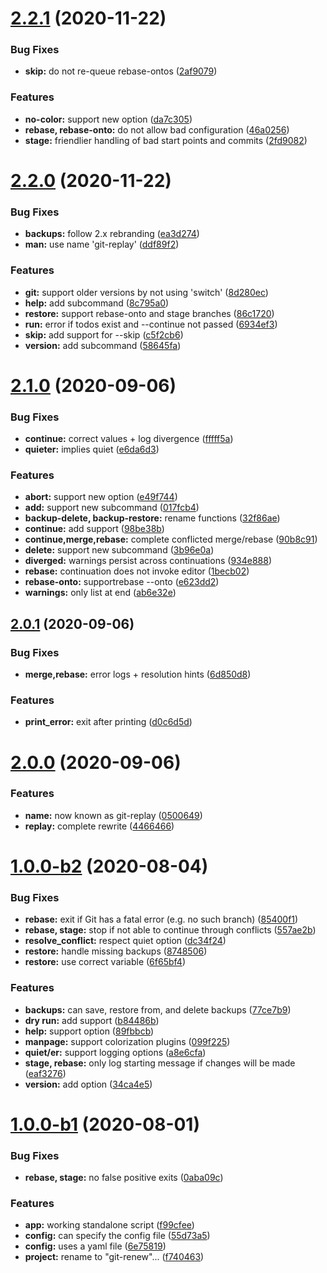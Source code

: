 # [2.2.1](https://github.com/olets/git-replay/compare/v2.2.0...v2.2.1) (2020-11-22)


### Bug Fixes

* **skip:** do not re-queue rebase-ontos ([2af9079](https://github.com/olets/git-replay/commit/2af9079250772ace719e859ed8cbbb979a639e34))


### Features

* **no-color:** support new option ([da7c305](https://github.com/olets/git-replay/commit/da7c3057f0b5db83b03457d663ddb9c2931b7171))
* **rebase, rebase-onto:** do not allow bad configuration ([46a0256](https://github.com/olets/git-replay/commit/46a025605037ff3f7697799dbd0d2a2d0283da8e))
* **stage:** friendlier handling of bad start points and commits ([2fd9082](https://github.com/olets/git-replay/commit/2fd9082e03462bfea56d8e4559d2f6424b8dbf0a))



# [2.2.0](https://github.com/olets/git-replay/compare/v2.1.0...v2.2.0) (2020-11-22)


### Bug Fixes

* **backups:** follow 2.x rebranding ([ea3d274](https://github.com/olets/git-replay/commit/ea3d27433aed4b9cd8c48d9a8725f72e12d7b8a6))
* **man:** use name 'git-replay' ([ddf89f2](https://github.com/olets/git-replay/commit/ddf89f204aa2741a5b840d4f00f8d4d260c0a558))


### Features

* **git:** support older versions by not using 'switch' ([8d280ec](https://github.com/olets/git-replay/commit/8d280ec1474d7fa4f618c38b9cb2762be5a81837))
* **help:** add subcommand ([8c795a0](https://github.com/olets/git-replay/commit/8c795a05b22bd20eea7b87824f293c6d68ffe9e6))
* **restore:** support rebase-onto and stage branches ([86c1720](https://github.com/olets/git-replay/commit/86c1720a8c70f60ba2cf0ddd45ac38443f7f81e8))
* **run:** error if todos exist and --continue not passed ([6934ef3](https://github.com/olets/git-replay/commit/6934ef34950ac17290fbfba8886b4e7229ef2e3b))
* **skip:** add support for --skip ([c5f2cb6](https://github.com/olets/git-replay/commit/c5f2cb6af4ba754248ec80748286c1506bd8b637))
* **version:** add subcommand ([58645fa](https://github.com/olets/git-replay/commit/58645fab96e33a7ad8c1c42c4eaf85f88fe24908))



# [2.1.0](https://github.com/olets/git-replay/compare/v2.0.1...v2.1.0) (2020-09-06)


### Bug Fixes

* **continue:** correct values + log divergence ([fffff5a](https://github.com/olets/git-replay/commit/fffff5a066d0cb59079d3c0c8e98ac6d265d3365))
* **quieter:** implies quiet ([e6da6d3](https://github.com/olets/git-replay/commit/e6da6d32c5180c57323751715eb3a3e1b815fff5))


### Features

* **abort:** support new option ([e49f744](https://github.com/olets/git-replay/commit/e49f744259621748a054f01b25b4076e3eb0f325))
* **add:** support new subcommand ([017fcb4](https://github.com/olets/git-replay/commit/017fcb4672689c55769388f099253e92be6f416a))
* **backup-delete, backup-restore:** rename functions ([32f86ae](https://github.com/olets/git-replay/commit/32f86aeed968995df8ea33a1ccb388a454d6566b))
* **continue:** add support ([98be38b](https://github.com/olets/git-replay/commit/98be38b647be36212551186fa50ec98b139972ef))
* **continue,merge,rebase:** complete conflicted merge/rebase ([90b8c91](https://github.com/olets/git-replay/commit/90b8c9196fb2996b8cdb9732ae1b9fb6bb430013))
* **delete:** support new subcommand ([3b96e0a](https://github.com/olets/git-replay/commit/3b96e0a7bcc01abac347132d6cbf0ed68302aa7c))
* **diverged:** warnings persist across continuations ([934e888](https://github.com/olets/git-replay/commit/934e88833932f1a124dac33247fc28a7b6d458ee))
* **rebase:** continuation does not invoke editor ([1becb02](https://github.com/olets/git-replay/commit/1becb02c2a67a1fb0a10a9fa4dd716096d8401a8))
* **rebase-onto:** supportrebase --onto ([e623dd2](https://github.com/olets/git-replay/commit/e623dd2f6027ca0e1fb9d03d1935a9741f6cfacd))
* **warnings:** only list at end ([ab6e32e](https://github.com/olets/git-replay/commit/ab6e32e39594d061fb92c121a3dc220ce28abeea))



## [2.0.1](https://github.com/olets/git-replay/compare/v2.0.0...v2.0.1) (2020-09-06)


### Bug Fixes

* **merge,rebase:** error logs + resolution hints ([6d850d8](https://github.com/olets/git-replay/commit/6d850d82a787a1762186c6a84965d5cce23983cc))


### Features

* **print_error:** exit after printing ([d0c6d5d](https://github.com/olets/git-replay/commit/d0c6d5d06d736d0621c21960c55e2ae9beb1024d))



# [2.0.0](https://github.com/olets/git-replay/compare/v1.0.0-b2...v2.0.0) (2020-09-06)


### Features

* **name:** now known as git-replay ([0500649](https://github.com/olets/git-replay/commit/05006499fec5c5a304564d48ff75f213d18a9f13))
* **replay:** complete rewrite ([4466466](https://github.com/olets/git-replay/commit/44664666beedc06eac6ff3b24a352a63fa6184b1))



# [1.0.0-b2](https://github.com/olets/git-replay/compare/v1.0.0-b1...v1.0.0-b2) (2020-08-04)


### Bug Fixes

* **rebase:** exit if Git has a fatal error (e.g. no such branch) ([85400f1](https://github.com/olets/git-replay/commit/85400f16846fc021c39668d6a8051869ae852632))
* **rebase, stage:** stop if not able to continue through conflicts ([557ae2b](https://github.com/olets/git-replay/commit/557ae2b2d849019add320dc410e9c81756b60b04))
* **resolve_conflict:** respect quiet option ([dc34f24](https://github.com/olets/git-replay/commit/dc34f245b1fde8672261d78f8bf080a5f77e13b0))
* **restore:** handle missing backups ([8748506](https://github.com/olets/git-replay/commit/87485069d1fee3691400be1ee3a2c5fa456fe534))
* **restore:** use correct variable ([6f65bf4](https://github.com/olets/git-replay/commit/6f65bf4d6a63e691d371ed6b5f66dd52ae493826))


### Features

* **backups:** can save, restore from, and delete backups ([77ce7b9](https://github.com/olets/git-replay/commit/77ce7b95af2738d0286b1fefecbe88d9e2f26f95))
* **dry run:** add support ([b84486b](https://github.com/olets/git-replay/commit/b84486becc7cc45b902e45f13d4e8fdacbeb6be7))
* **help:** support option ([89fbbcb](https://github.com/olets/git-replay/commit/89fbbcbedc72afbc0c95d3e8293846db82952a1d))
* **manpage:** support colorization plugins ([099f225](https://github.com/olets/git-replay/commit/099f22510063b35ebdaa77d9ca0026ccbaaf46ea))
* **quiet/er:** support logging options ([a8e6cfa](https://github.com/olets/git-replay/commit/a8e6cfa2ebe1a9bdfc7daeea56f01ddf90173384))
* **stage, rebase:** only log starting message if changes will be made ([eaf3276](https://github.com/olets/git-replay/commit/eaf3276ab84ebb45968542685c34f436063c765c))
* **version:** add option ([34ca4e5](https://github.com/olets/git-replay/commit/34ca4e57af4e35637b7853834a7cd0364ba47006))



# [1.0.0-b1](https://github.com/olets/git-replay/compare/f99cfee94e80ade03e097fff8171cae8a29fb818...v1.0.0-b1) (2020-08-01)


### Bug Fixes

* **rebase, stage:** no false positive exits ([0aba09c](https://github.com/olets/git-replay/commit/0aba09cf275460d6cbda8d944fdf3b253de63bcf))


### Features

* **app:** working standalone script ([f99cfee](https://github.com/olets/git-replay/commit/f99cfee94e80ade03e097fff8171cae8a29fb818))
* **config:** can specify the config file ([55d73a5](https://github.com/olets/git-replay/commit/55d73a5c05fe22a1a790738d5b74af49b0d74abd))
* **config:** uses a yaml file ([6e75819](https://github.com/olets/git-replay/commit/6e75819e0185d72f7fe4b3094aa28f9a2fe87eeb))
* **project:** rename to "git-renew"... ([f740463](https://github.com/olets/git-replay/commit/f74046320059eddc03caa74e82e1c9a325a04e27))




